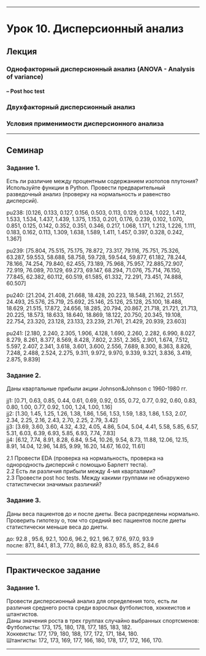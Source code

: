 ***
# Урок 10. Дисперсионный анализ

## Лекция

### Однофакторный дисперсионный анализ (ANOVA - Analysis of variance)
#### – Post hoc test

### Двухфакторный дисперсионный анализ

### Условия применимости дисперсионного анализа

***
## Семинар

### Задание 1.
Есть ли различие между процентным содержанием изотопов плутония? Используйте функции в Python. Провести предварительный разведочный анализ (проверку на нормальность и равенство дисперсий).

pu238: [0.126, 0.133, 0.127, 0.156, 0.503, 0.113, 0.129, 0.124, 1.022, 1.412, 1.533, 1.534, 1.437, 1.439, 1.375, 1.153, 0.201, 0.176, 0.239, 0.102, 1.070, 0.851, 0.125, 0.142, 0.352, 0.351, 0.346, 0.217, 1.068, 1.171, 1.213, 1.226, 1.111, 0.183, 0.162, 0.113, 1.309, 1.638, 1.589, 1.411, 1.457, 0.397, 0.328, 0.242, 1.367]

pu239: [75.804, 75.515, 75.175, 78.872, 73.317, 79.116, 75.751, 75.326, 63.287, 59.553, 58.688, 58.758, 59.728, 59.544, 59.877, 61.182, 78.244, 78.166, 74.254, 79.840, 62.455, 73.189, 75.968, 75.957, 72.885,72.907, 72.919, 76.089, 70.129, 69.273, 69.147, 68.294, 71.076, 75.714, 76.150, 77.845, 62.382, 60.112, 60.519, 61.585, 61.332, 72.291, 73.451, 74.888, 60.507]

pu240: [21.204, 21.408, 21.668, 18.428, 20.223, 18.548, 21.162, 21.557, 24.493, 25.576, 25.719, 25.692, 25.146, 25.126, 25.128, 25.100, 18.488, 18.629, 21.515, 17.872, 24.656, 18.285, 20.794, 20.867, 21.718, 21.721, 21.713, 20.225, 18.573, 18.633, 18.640, 18.869, 18.122, 20.750, 20.345, 19.108, 22.754, 23.320, 23.128, 23.133, 23.239, 21.761, 21.429, 20.939, 23.603]

pu241: [2.180, 2.240, 2.305, 1.906, 4.128, 1.690, 2.260, 2.282, 6.990, 8.027, 8.279, 8.261, 8.377, 8.569, 8.428, 7.802, 2.351, 2.365, 2.901, 1.674, 7.512, 5.597, 2.407, 2.341, 3.618, 3.601, 3.600, 2.556, 7.689, 8.300, 8.363, 8.826, 7.248, 2.488, 2.524, 2.275, 9.311, 9.972, 9.970, 9.339, 9.321, 3.836, 3.419, 2.875, 9.839]

### Задание 2.
Даны квартальные прибыли акции Johnson&Johnson с 1960-1980 гг.

jj1: [0.71, 0.63, 0.85, 0.44, 0.61, 0.69, 0.92, 0.55, 0.72, 0.77, 0.92, 0.60, 0.83, 0.80, 1.00, 0.77, 0.92, 1.00, 1.24, 1.00, 1.16] \
jj2: [1.30, 1.45, 1.25, 1.26, 1.38, 1.86, 1.56, 1.53, 1.59, 1.83, 1.86, 1.53, 2.07, 2.34, 2.25, 2.16, 2.43, 2.70, 2.25, 2.79, 3.42] \
jj3: [3.69, 3.60, 3.60, 4.32, 4.32, 4.05, 4.86, 5.04, 5.04, 4.41, 5.58, 5.85, 6.57, 5.31, 6.03, 6.39, 6.93, 5.85, 6.93, 7.74, 7.83] \
jj4: [6.12, 7.74, 8.91, 8.28, 6.84, 9.54, 10.26, 9.54, 8.73, 11.88, 12.06, 12.15, 8.91, 14.04, 12.96, 14.85, 9.99, 16.20, 14.67, 16.02, 11.61]

2.1 Провести EDA (проверка на нормальность, проверка на однородность дисперсий с помощью Барлетт теста). \
2.2 Есть ли различия прибыли между 4-мя кварталами? \
2.3 Провести post hoc tests. Между какими группами не обнаружено статистически значимых различий?

### Задание 3.
Даны веса пациентов до и после диеты. Веса распределены нормально. Проверить гипотезу о, том что средний вес пациентов после диеты статистически меньше веса до диеты.

до: 92.8 , 95.6, 92.1, 100.6, 96.2, 92.1, 96.7, 97.6, 97.0, 93.9 \
после: 87.1, 84.1, 81.3, 77.0, 86.0, 82.9, 83.0, 85.5, 85.2, 84.6

***
## Практическое задание

### Задание 1.
Провести дисперсионный анализ для определения того, есть ли различия среднего роста среди взрослых футболистов, хоккеистов и штангистов. \
Даны значения роста в трех группах случайно выбранных спортсменов: \
Футболисты: 173, 175, 180, 178, 177, 185, 183, 182. \
Хоккеисты: 177, 179, 180, 188, 177, 172, 171, 184, 180. \
Штангисты: 172, 173, 169, 177, 166, 180, 178, 177, 172, 166, 170.

***